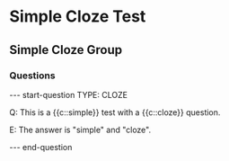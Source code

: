# Simple Cloze Test

## Simple Cloze Group

### Questions

--- start-question
TYPE: CLOZE

Q: 
This is a {{c::simple}} test with a {{c::cloze}} question.

E:
The answer is "simple" and "cloze".

--- end-question
